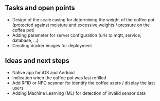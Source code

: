 ## Tasks and open points

- Design of the scale casing for determining the weight of the coffee pot (protected against moisture and excessive weights / pressure on the coffee pot)
- Adding parameter for server configuration (urls to mqtt, service, database, ...)
- Creating docker images for deployment

## Ideas and next steps

- Native app for iOS and Android
- Indication when the coffee pot was last refilled
- Add RFID or NFC scanner for identify the coffee users / display the last users
- Adding Machine Learning (ML) for detection of invalid sensor data